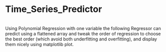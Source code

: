 # Time_Series_Predictor
<br>Using Polynomial Regression with one variable the following Regressor can predict using a flattened array and tweak the order of regression to choose the best order (which avoid both underfitting and overfitting), and display them nicely using matplotlib plot.</br>
